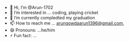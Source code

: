 - 👋 Hi, I’m @Arun-1702
- 👀 I’m interested in ... coding, playing cricket
- 🌱 I’m currently compledted my graduation
- 📫 How to reach me ... arungowdaarun1396@gmail.com, 
- 😄 Pronouns: ...he/him
- ⚡ Fun fact: ...

<!---
Arun-1702/Arun-1702 is a ✨ special ✨ repository because its `README.md` (this file) appears on your GitHub profile.
You can click the Preview link to take a look at your changes.
---

